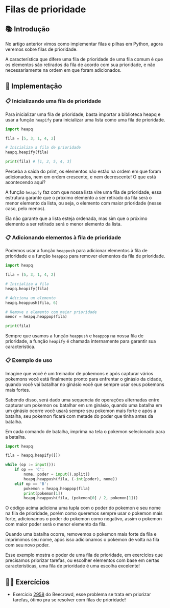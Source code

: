 # Filas de prioridade

## 📚 Introdução

No artigo anterior vimos como implementar filas e pilhas em Python, agora veremos sobre filas de prioridade.

A característica que difere uma fila de prioridade de uma fila comum é que os elementos são retirados da fila de acordo com sua prioridade, e não necessariamente na ordem em que foram adicionados.

## 📝 Implementação

### 📋 Inicializando uma fila de prioridade

Para inicializar uma fila de prioridade, basta importar a biblioteca heapq e usar a função `heapify` para inicializar uma lista como uma fila de prioridade.

```py
import heapq

fila = [5, 3, 1, 4, 2]

# Inicializa a fila de prioridade
heapq.heapify(fila)

print(fila) # [1, 2, 5, 4, 3]
```

Perceba a saída do print, os elementos não estão na ordem em que foram adicionados, nem em ordem crescente, e nem decrescente! O que está acontecendo aqui?

A função `heapify` faz com que nossa lista vire uma fila de prioridade, essa estrutura garante que o próximo elemento a ser retirado da fila será o menor elemento da lista, ou seja, o elemento com maior prioridade (nesse caso, pelo menos).

Ela não garante que a lista esteja ordenada, mas sim que o próximo elemento a ser retirado será o menor elemento da lista.

### 📋 Adicionando elementos à fila de prioridade

Podemos usar a função `heappush` para adicionar elementos à fila de prioridade e a função `heappop` para remover elementos da fila de prioridade.

```py
import heapq

fila = [5, 3, 1, 4, 2]

# Inicializa a fila
heapq.heapify(fila)

# Adiciona um elemento
heapq.heappush(fila, 6)

# Remove o elemento com maior prioridade
menor = heapq.heappop(fila)

print(fila)
```

Sempre que usamos a função `heappush` e `heappop` na nossa fila de prioridade, a função `heapify` é chamada internamente para garantir sua característica.

### 📋 Exemplo de uso

Imagine que você é um treinador de pokemons e após capturar vários pokemons você está finalmente pronto para enfrentar o ginásio da cidade, quando você vai batalhar no ginásio você que sempre usar seus pokemons mais fortes.

Sabendo disso, será dado uma sequencia de operações alternadas entre capturar um pokemon ou batalhar em um ginásio, quando uma batalha em um ginásio ocorre você usará sempre seu pokemon mais forte e após a batalha, seu pokemon ficará com metade do poder que tinha antes da batalha.

Em cada comando de batalha, imprima na tela o pokemon selecionado para a batalha.

```py
import heapq

fila = heapq.heapify([])

while (op := input()):
    if op == 'C':
        nome, poder = input().split()
        heapq.heappush(fila, (-int(poder), nome))
    elif op == 'B':
        pokemon = heapq.heappop(fila)
        print(pokemon[1])
        heapq.heappush(fila, (pokemon[0] / 2, pokemon[1]))
```

O código acima adiciona uma tupla com o poder do pokemon e seu nome na fila de prioridade, porém como queremos sempre usar o pokemon mais forte, adicionamos o poder do pokemon como negativo, assim o pokemon com maior poder será o menor elemento da fila.

Quando uma batalha ocorre, removemos o pokemon mais forte da fila e imprimimos seu nome, após isso adicionamos o pokemon de volta na fila com seu novo poder.

Esse exemplo mostra o poder de uma fila de prioridade, em exercícios que precisamos priorizar tarefas, ou escolher elementos com base em certas características, uma fila de prioridade é uma escolha excelente!

## 🧑‍🏫 Exercícios

- Exercício [2958](https://www.beecrowd.com.br/judge/pt/problems/view/2958) do Beecrowd, esse problema se trata em priorizar tarefas, ótimo pra se resolver com filas de prioridade!
